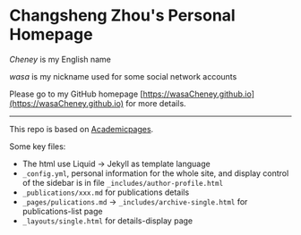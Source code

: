 <!-- Shown in GitHub Repo page  -->
# Changsheng Zhou's Personal Homepage

*Cheney* is my English name

*wasa* is my nickname used for some social network accounts

Please go to my GitHub homepage [https://wasaCheney.github.io](https://wasaCheney.github.io)
for more details.

-----
This repo is based on [Academicpages](https://github.com/academicpages/academicpages.github.io).

Some key files:
- The html use Liquid -> Jekyll as template language
- `_config.yml`, personal information for the whole site, and display control of the sidebar is in file `_includes/author-profile.html`
- `_publications/xxx.md` for publications details
- `_pages/pulications.md` -> `_includes/archive-single.html` for publications-list page
- `_layouts/single.html` for details-display page
